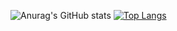 ![Anurag's GitHub stats](https://github-readme-stats.vercel.app/api?username=mystixxx&show_icons=true&theme=midnight-purple)
[![Top Langs](https://github-readme-stats.vercel.app/api/top-langs/?username=mystixxx&exclude_repo=github-readme-stats,anuraghazra.github.io)](https://github.com/anuraghazra/github-readme-stats)


